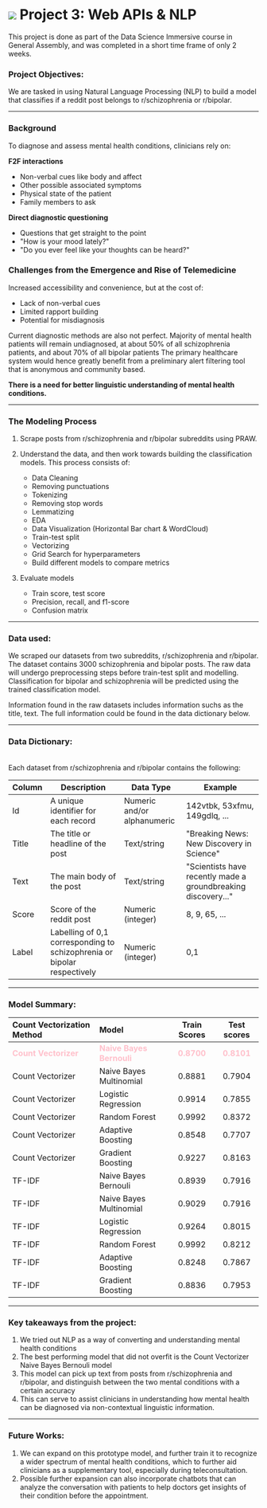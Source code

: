 # ![](https://ga-dash.s3.amazonaws.com/production/assets/logo-9f88ae6c9c3871690e33280fcf557f33.png) Project 3: Web APIs & NLP

This project is done as part of the Data Science Immersive course in General Assembly, and was completed in a short time frame of only 2 weeks.

### Project Objectives:
 We are tasked in using Natural Language Processing (NLP) to build a model that classifies if a reddit post belongs to r/schizophrenia or r/bipolar.

---

### Background
To diagnose and assess mental health conditions, clinicians rely on:

**F2F interactions**
- Non-verbal cues like body and affect
- Other possible associated symptoms
- Physical state of the patient
- Family members to ask

**Direct diagnostic questioning**
- Questions that get straight to the point
- "How is your mood lately?"
- "Do you ever feel like your thoughts can be heard?"

### Challenges from the Emergence and Rise of Telemedicine
Increased accessibility and convenience, but at the cost of:
- Lack of non-verbal cues
- Limited rapport building
- Potential for misdiagnosis

Current diagnostic methods are also not perfect. Majority of mental health patients will remain undiagnosed, at about 50% of all schizophrenia patients, and about 70% of all bipolar patients
The primary healthcare system would hence greatly benefit from a preliminary alert filtering tool that is anonymous and community based.

**There is a need for better linguistic understanding of mental health conditions.**

---

### The Modeling Process
1. Scrape posts from r/schizophrenia and r/bipolar subreddits using PRAW.
2. Understand the data, and then work towards building the classification models. This process consists of:
    - Data Cleaning
    - Removing punctuations
    - Tokenizing
    - Removing stop words
    - Lemmatizing
    - EDA 
    - Data Visualization (Horizontal Bar chart & WordCloud)
    - Train-test split
    - Vectorizing
    - Grid Search for hyperparameters
    - Build different models to compare metrics

3. Evaluate models
    - Train score, test score
    - Precision, recall, and f1-score
    - Confusion matrix

---

### Data used:
We scraped our datasets from two subreddits, r/schizophrenia and r/bipolar. The dataset contains 3000 schizophrenia and bipolar posts. The raw data will undergo preprocessing steps before train-test split and modelling. Classification for bipolar and schizophrenia will be predicted using the trained classification model.

Information found in the raw datasets includes information suchs as the title, text.
The full information could be found in the data dictionary below.


---

### Data Dictionary:

<br>Each dataset from r/schizophrenia and r/bipolar contains the following: 



| Column | Description                                | Data Type             | Example                                          |
|--------|--------------------------------------------|-----------------------|--------------------------------------------------|
| Id     | A unique identifier for each record         | Numeric and/or alphanumeric | 142vtbk, 53xfmu, 149gdlq, ...                                     |
| Title  | The title or headline of the post           | Text/string         | "Breaking News: New Discovery in Science"        |
| Text   | The main body of the post      | Text/string         | "Scientists have recently made a groundbreaking discovery..." |
| Score  | Score of the reddit post      | Numeric (integer) | 8, 9, 65, ...            |
| Label  | Labelling of 0,1 corresponding to schizophrenia or bipolar respectively | Numeric (integer) | 0,1 |

---

### Model Summary:
|Count Vectorization Method|Model|Train Scores|Test scores
|:--|:--|:-:|:-:|
|**<font color = pink>Count Vectorizer</font>**|**<font color = pink>Naive Bayes Bernouli</font>**|**<font color = pink>0.8700</font>**|**<font color = pink>0.8101</font>**|
|Count Vectorizer|Naive Bayes Multinomial|0.8881|0.7904|
|Count Vectorizer|Logistic Regression|0.9914|0.7855|
|Count Vectorizer|Random Forest|0.9992|0.8372|
|Count Vectorizer|Adaptive Boosting|0.8548|0.7707|
|Count Vectorizer|Gradient Boosting|0.9227|0.8163|
|TF-IDF|Naive Bayes Bernouli|0.8939|0.7916|
|TF-IDF|Naive Bayes Multinomial|0.9029|0.7916|
|TF-IDF|Logistic Regression|0.9264|0.8015|
|TF-IDF|Random Forest|0.9992|0.8212|
|TF-IDF|Adaptive Boosting|0.8248|0.7867|
|TF-IDF|Gradient Boosting|0.8836|0.7953|

---

### Key takeaways from the project:
1. We tried out NLP as a way of converting and understanding mental health conditions
2. The best performing model that did not overfit is the Count Vectorizer Naive Bayes Bernouli model
3. This model can pick up text from posts from r/schizophrenia and r/bipolar, and distinguish between the two mental conditions with a certain accuracy
4. This can serve to assist clinicians in understanding how mental health can be diagnosed via non-contextual linguistic information.



---

### Future Works:
1. We can expand on this prototype model, and further train it to recognize a wider spectrum of mental health conditions, which to further aid clinicians as a supplementary tool, especially during teleconsultation.​
2. Possible further expansion can also incorporate chatbots that can analyze the conversation with patients to help doctors get insights of their condition before the appointment.

